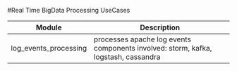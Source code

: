#Real Time BigData Processing UseCases

| Module | Description | 
| ------ | ----------- |
| log_events_processing | processes apache log events <br> components involved: storm, kafka, logstash, cassandra |
